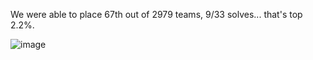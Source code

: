 We were able to place 67th out of 2979 teams, 9/33 solves... that's top 2.2%.

![image](https://github.com/LazyTitan33/CTF-Writeups/assets/80063008/028efa74-fcae-45b0-a695-0bd6bf145a2d)
